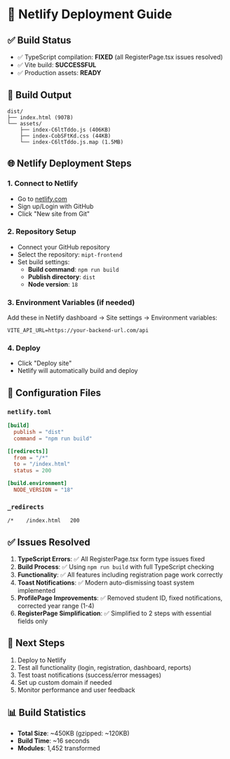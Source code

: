 # 🚀 Netlify Deployment Guide

## ✅ Build Status
- ✅ TypeScript compilation: **FIXED** (all RegisterPage.tsx issues resolved)
- ✅ Vite build: **SUCCESSFUL**
- ✅ Production assets: **READY**

## 📁 Build Output
```
dist/
├── index.html (907B)
└── assets/
    ├── index-C6ltTddo.js (406KB)
    ├── index-CobSFtKd.css (44KB)
    └── index-C6ltTddo.js.map (1.5MB)
```

## 🌐 Netlify Deployment Steps

### 1. **Connect to Netlify**
- Go to [netlify.com](https://netlify.com)
- Sign up/Login with GitHub
- Click "New site from Git"

### 2. **Repository Setup**
- Connect your GitHub repository
- Select the repository: `mipt-frontend`
- Set build settings:
  - **Build command**: `npm run build`
  - **Publish directory**: `dist`
  - **Node version**: `18`

### 3. **Environment Variables** (if needed)
Add these in Netlify dashboard → Site settings → Environment variables:
```
VITE_API_URL=https://your-backend-url.com/api
```

### 4. **Deploy**
- Click "Deploy site"
- Netlify will automatically build and deploy

## 🔧 Configuration Files

### `netlify.toml`
```toml
[build]
  publish = "dist"
  command = "npm run build"

[[redirects]]
  from = "/*"
  to = "/index.html"
  status = 200

[build.environment]
  NODE_VERSION = "18"
```

### `_redirects`
```
/*    /index.html   200
```

## ✅ Issues Resolved
1. **TypeScript Errors**: ✅ All RegisterPage.tsx form type issues fixed
2. **Build Process**: ✅ Using `npm run build` with full TypeScript checking
3. **Functionality**: ✅ All features including registration page work correctly
4. **Toast Notifications**: ✅ Modern auto-dismissing toast system implemented
5. **ProfilePage Improvements**: ✅ Removed student ID, fixed notifications, corrected year range (1-4)
6. **RegisterPage Simplification**: ✅ Simplified to 2 steps with essential fields only

## 🎯 Next Steps
1. Deploy to Netlify
2. Test all functionality (login, registration, dashboard, reports)
3. Test toast notifications (success/error messages)
4. Set up custom domain if needed
5. Monitor performance and user feedback

## 📊 Build Statistics
- **Total Size**: ~450KB (gzipped: ~120KB)
- **Build Time**: ~16 seconds
- **Modules**: 1,452 transformed 